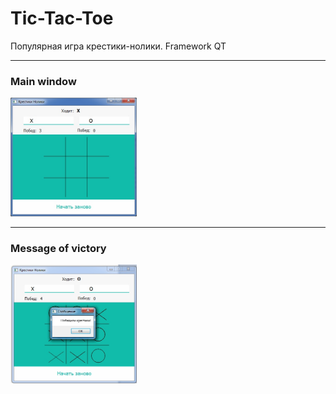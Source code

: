 # Tic-Tac-Toe
Популярная игра крестики-нолики. Framework QT


---
### Main window
<img src="https://github.com/Araik1/Tic-Tac-Toe/blob/master/img/mainWindow.jpg" width="40%" height="40%"/>


---
### Message of victory
<img src="https://github.com/Araik1/Tic-Tac-Toe/blob/master/img/WindowWin.jpg" width="40%" height="40%"/>
